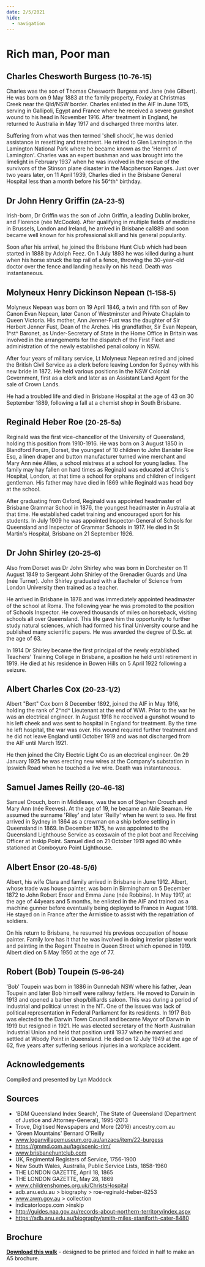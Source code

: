 ```yaml
---
date: 2/5/2021
hide:
  - navigation
---
```


# Rich man, Poor man


<!--
Introduction

???+ directions "Directions" 

    Starting point
    Walking directions to first headstone... is the grave of...
    
    ![](../assets/404.png){ width="15%" }
-->

## Charles Chesworth Burgess <small>(10‑76‑15)</small>

Charles was the son of Thomas Chesworth Burgess and Jane (née Gilbert). He was born on 9 May 1883 at the family property, *Foxley* at Christmas Creek near the Qld/NSW border. Charles enlisted in the AIF in June 1915, serving in Gallipoli, Egypt and France where he received a severe gunshot wound to his head in November 1916. After treatment in England, he returned to Australia in May 1917 and discharged three months later. 

Suffering from what was then termed 'shell shock', he was denied assistance in resettling and treatment. He retired to Glen Lamington in the Lamington National Park where he became known as the 'Hermit of Lamington'. Charles was an expert bushman and was brought into the limelight in February 1937 when he was involved in the rescue of the survivors of the Stinson plane disaster in the Macpherson Ranges. Just over two years later, on 11 April 1939, Charles died in the Brisbane General Hospital less than a month before his 56^th^ birthday.

<!--
??? directions "Directions" 

    Walking directions to next headstone... is the grave of...
    
    ![](../assets/404.png){ width="15%" }
-->

## Dr John Henry Griffin <small>(2A‑23‑5)</small>

Irish-born, Dr Griffin was the son of John Griffin, a leading Dublin broker, and Florence (née McCooke). After qualifying in multiple fields of medicine in Brussels, London and Ireland, he arrived in Brisbane ca1889 and soon became well known for his professional skill and his general popularity. 

Soon after his arrival, he joined the Brisbane Hunt Club which had been started in 1888 by Adolph Feez. On 1 July 1893 he was killed during a hunt when his horse struck the top rail of a fence, throwing the 30-year-old doctor over the fence and landing heavily on his head. Death was instantaneous.

## Molyneux Henry Dickinson Nepean <small>(1‑158‑5)</small>

Molyneux Nepean was born on 19 April 1846, a twin and fifth son of Rev Canon Evan Nepean, later Canon of Westminster and Private Chaplain to Queen Victoria. His mother, Ann Jenner-Fust was the daughter of Sir Herbert Jenner Fust, Dean of the Arches. His grandfather, Sir Evan Nepean, 1^st^ Baronet, as Under-Secretary of State in the Home Office in Britain was involved in the arrangements for the dispatch of the First Fleet and administration of the newly established penal colony in NSW. 

After four years of military service, Lt Molyneux Nepean retired and joined the British Civil Service as a clerk before leaving London for Sydney with his new bride in 1872. He held various positions in the NSW Colonial Government, first as a clerk and later as an Assistant Land Agent for the sale of Crown Lands. 

He had a troubled life and died in Brisbane Hospital at the age of 43 on 30 September 1889, following a fall at a chemist shop in South Brisbane.

## Reginald Heber Roe <small>(20‑25‑5a)</small>

Reginald was the first vice-chancellor of the University of Queensland, holding this position from 1910-1916. He was born on 3 August 1850 in Blandford Forum, Dorset, the youngest of 10 children to John Banister Roe Esq, a linen draper and button manufacturer turned wine merchant and Mary Ann née Allies, a school mistress at a school for young ladies. The family may hay fallen on hard times as Reginald was educated at Chris's Hospital, London, at that time a school for orphans and children of indigent gentleman. His father may have died in 1869 while Reginald was head boy at the school.

After graduating from Oxford, Reginald was appointed headmaster of Brisbane Grammar School in 1876, the youngest headmaster in Australia at that time. He established cadet training and encouraged sport for his students. In July 1909 he was appointed Inspector-General of Schools for Queensland and Inspector of Grammar Schools in 1917. He died in St Martin's Hospital, Brisbane on 21 September 1926.

## Dr John Shirley <small>(20‑25‑6)</small>

Also from Dorset was Dr John Shirley who was born in Dorchester on 11 August 1849 to Sergeant John Shirley of the Grenadier Guards and Una (née Turner). John Shirley graduated with a Bachelor of Science from London University then trained as a teacher. 

He arrived in Brisbane in 1878 and was immediately appointed headmaster of the school at Roma. The following year he was promoted to the position of Schools Inspector. He covered thousands of miles on horseback, visiting schools all over Queensland. This life gave him the opportunity to further study natural sciences, which had formed his final University course and he published many scientific papers. He was awarded the degree of D.Sc. at the age of 63. 

In 1914 Dr Shirley became the first principal of the newly established Teachers' Training College in Brisbane, a position he held until retirement in 1919. He died at his residence in Bowen Hills on 5 April 1922 following a seizure.

## Albert Charles Cox <small>(20‑23‑1/2)</small>

Albert "Bert" Cox born 8 December 1892, joined the AIF in May 1916, holding the rank of 2^nd^ Lieutenant at the end of WWI. Prior to the war he was an electrical engineer. In August 1918 he received a gunshot wound to his left cheek and was sent to hospital in England for treatment. By the time he left hospital, the war was over. His wound required further treatment and he did not leave England until October 1919 and was not discharged from the AIF until March 1921. 

He then joined the City Electric Light Co as an electrical engineer. On 29 January 1925 he was erecting new wires at the Company's substation in Ipswich Road when he touched a live wire. Death was instantaneous.

## Samuel James Reilly <small>(20‑46‑18)</small>

Samuel Crouch, born in Middlesex, was the son of Stephen Crouch and Mary Ann (née Reeves). At the age of 19, he became an Able Seaman. He assumed the surname 'Riley' and later 'Reilly' when he went to sea. He first arrived in Sydney in 1864 as a crewman on a ship before settling in Queensland in 1869. In December 1875, he was appointed to the Queensland Lighthouse Service as coxswain of the pilot boat and Receiving Officer at Inskip Point. Samuel died on 21 October 1919 aged 80 while stationed at Comboyuro Point Lighthouse.

## Albert Ensor <small>(20‑48‑5/6)</small>

Albert, his wife Clara and family arrived in Brisbane in June 1912. Albert, whose trade was house painter, was born in Birmingham on 5 December 1872 to John Robert Ensor and Emma Jane (née Robbins). In May 1917, at the age of 44years and 5 months, he enlisted in the AIF and trained as a machine gunner before eventually being deployed to France in August 1918. He stayed on in France after the Armistice to assist with the repatriation of soldiers. 

On his return to Brisbane, he resumed his previous occupation of house painter. Family lore has it that he was involved in doing interior plaster work and painting in the Regent Theatre in Queen Street which opened in 1919. Albert died on 5 May 1950 at the age of 77.

## Robert (Bob) Toupein <small>(5‑96‑24)</small>

'Bob' Toupein was born in 1886 in Gunnedah NSW where his father, Jean Toupein and later Bob himself were railway fettlers. He moved to Darwin in 1913 and opened a barber shop/billiards saloon. This was during a period of industrial and political unrest in the NT. One of the issues was lack of political representation in Federal Parliament for its residents. In 1917 Bob was elected to the Darwin Town Council and became Mayor of Darwin in 1919 but resigned in 1921. He was elected secretary of the North Australian Industrial Union and held that position until 1937 when he married and settled at Woody Point in Queensland. He died on 12 July 1949 at the age of 62, five years after suffering serious injuries in a workplace accident.

<!--
![](../assets/john-devoy-residence-1908.jpg){ width="70%" }  

*<small>[Devoy residence in Ashgrove, Brisbane, ca. 1908](http://onesearch.slq.qld.gov.au/permalink/f/1upgmng/slq_alma21218171470002061). The Devoy residence was in Three Mile Scrub Road (now Ashgrove Avenue), off Waterworks Road. John Devoy was the manager of Castlemaine Perkins. — State Library of Queensland.</small>*

-->

## Acknowledgements

Compiled and presented by Lyn Maddock

## Sources

- 'BDM Queensland Index Search', The State of Queensland (Department of Justice and Attorney-General), 1995-2013
- Trove, Digitised Newspapers and More (2016) ancestry.com.au
- 'Green Mountains' Bernard O'Reilly 
- www.loganvillagemuseum.org.au/anzacs/item/22-burgess
- https://gmmd.com.au/tag/scenic-rim/ 
- www.brisbanehuntclub.com 
- UK, Regimental Registers of Service, 1756-1900
- New South Wales, Australia, Public Service Lists, 1858-1960
- THE LONDON GAZETTE, April 18, 1865
- THE LONDON GAZETTE, May 28, 1869
- www.childrenshomes.org.uk/ChristsHospital 
- adb.anu.edu.au > biography > roe-reginald-heber-8253 
- www.awm.gov.au > collection 
- indicatorloops.com >inskip
- http://guides.naa.gov.au/records-about-northern-territory/index.aspx
- https://adb.anu.edu.au/biography/smith-miles-staniforth-cater-8480


<div class="noprint" markdown="1">

## Brochure

**[Download this walk](../assets/guides/rich-man-poor-man.pdf)** - designed to be printed and folded in half to make an A5 brochure.

</div>

